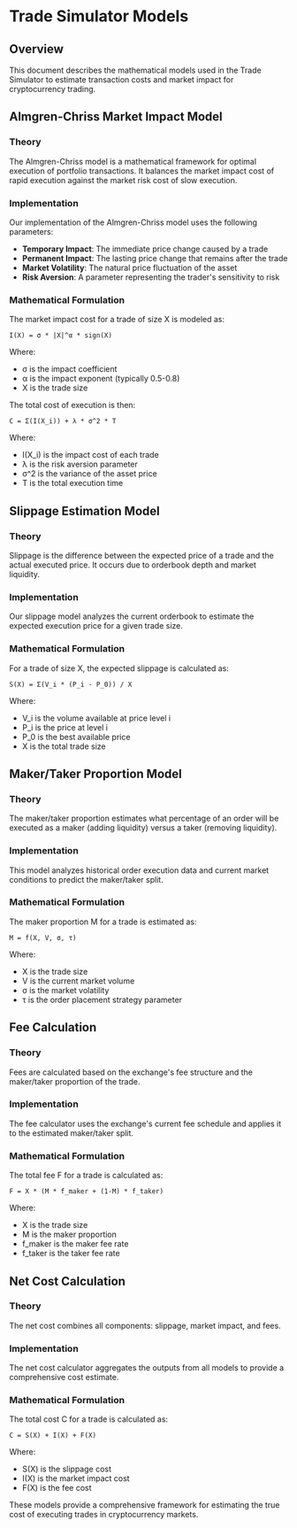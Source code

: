 # Trade Simulator Models

## Overview

This document describes the mathematical models used in the Trade Simulator to estimate transaction costs and market impact for cryptocurrency trading.

## Almgren-Chriss Market Impact Model

### Theory

The Almgren-Chriss model is a mathematical framework for optimal execution of portfolio transactions. It balances the market impact cost of rapid execution against the market risk cost of slow execution.

### Implementation

Our implementation of the Almgren-Chriss model uses the following parameters:

- **Temporary Impact**: The immediate price change caused by a trade
- **Permanent Impact**: The lasting price change that remains after the trade
- **Market Volatility**: The natural price fluctuation of the asset
- **Risk Aversion**: A parameter representing the trader's sensitivity to risk

### Mathematical Formulation

The market impact cost for a trade of size X is modeled as:

```
I(X) = σ * |X|^α * sign(X)
```

Where:
- σ is the impact coefficient
- α is the impact exponent (typically 0.5-0.8)
- X is the trade size

The total cost of execution is then:

```
C = Σ(I(X_i)) + λ * σ^2 * T
```

Where:
- I(X_i) is the impact cost of each trade
- λ is the risk aversion parameter
- σ^2 is the variance of the asset price
- T is the total execution time

## Slippage Estimation Model

### Theory

Slippage is the difference between the expected price of a trade and the actual executed price. It occurs due to orderbook depth and market liquidity.

### Implementation

Our slippage model analyzes the current orderbook to estimate the expected execution price for a given trade size.

### Mathematical Formulation

For a trade of size X, the expected slippage is calculated as:

```
S(X) = Σ(V_i * (P_i - P_0)) / X
```

Where:
- V_i is the volume available at price level i
- P_i is the price at level i
- P_0 is the best available price
- X is the total trade size

## Maker/Taker Proportion Model

### Theory

The maker/taker proportion estimates what percentage of an order will be executed as a maker (adding liquidity) versus a taker (removing liquidity).

### Implementation

This model analyzes historical order execution data and current market conditions to predict the maker/taker split.

### Mathematical Formulation

The maker proportion M for a trade is estimated as:

```
M = f(X, V, σ, τ)
```

Where:
- X is the trade size
- V is the current market volume
- σ is the market volatility
- τ is the order placement strategy parameter

## Fee Calculation

### Theory

Fees are calculated based on the exchange's fee structure and the maker/taker proportion of the trade.

### Implementation

The fee calculator uses the exchange's current fee schedule and applies it to the estimated maker/taker split.

### Mathematical Formulation

The total fee F for a trade is calculated as:

```
F = X * (M * f_maker + (1-M) * f_taker)
```

Where:
- X is the trade size
- M is the maker proportion
- f_maker is the maker fee rate
- f_taker is the taker fee rate

## Net Cost Calculation

### Theory

The net cost combines all components: slippage, market impact, and fees.

### Implementation

The net cost calculator aggregates the outputs from all models to provide a comprehensive cost estimate.

### Mathematical Formulation

The total cost C for a trade is calculated as:

```
C = S(X) + I(X) + F(X)
```

Where:
- S(X) is the slippage cost
- I(X) is the market impact cost
- F(X) is the fee cost

These models provide a comprehensive framework for estimating the true cost of executing trades in cryptocurrency markets.